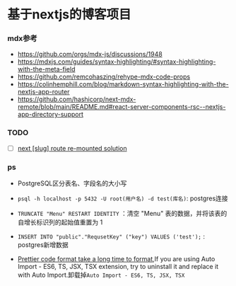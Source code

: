 # 基于nextjs的博客项目

### mdx参考

- https://github.com/orgs/mdx-js/discussions/1948
- https://mdxjs.com/guides/syntax-highlighting/#syntax-highlighting-with-the-meta-field
- https://github.com/remcohaszing/rehype-mdx-code-props
- https://colinhemphill.com/blog/markdown-syntax-highlighting-with-the-nextjs-app-router
- https://github.com/hashicorp/next-mdx-remote/blob/main/README.md#react-server-components-rsc--nextjs-app-directory-support

### TODO

- [ ] [next [slug] route re-mounted solution](https://github.com/vercel/next.js/issues/44793#issuecomment-1382458981)

### ps

- PostgreSQL区分表名、字段名的大小写

- `psql -h localhost -p 5432 -U root(用户名) -d test(库名)`: postgres连接
- `TRUNCATE "Menu" RESTART IDENTITY` ：清空 "Menu" 表的数据，并将该表的自增长标识列的起始值重置为 1
- `INSERT INTO "public"."RequsetKey" ("key") VALUES ('test');` : postgres新增数据
- [Prettier code format take a long time to format](https://github.com/prettier/prettier-vscode/issues/2999),If you are using Auto Import - ES6, TS, JSX, TSX extension, try to uninstall it and replace it with Auto Import.卸载掉`Auto Import - ES6, TS, JSX, TSX`
